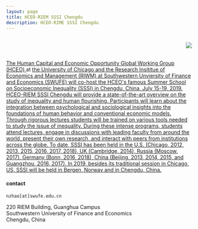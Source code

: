 ```yaml
---
layout: page
title: HCEO-RIEM SSSI Chengdu
description: HCEO-RIME SSSI Chengdu
---
```

<div class="container-narrow">
    <div class="row-fluid">
        <div class="span6">
            <br/><img style="float: right;" src="../assets/pics/SSSI_2019.jpeg">
        </div>
        <div class="span1">
        </div>
        <div class="span6">
            <br/><p><a href="https://hceconomics.uchicago.edu/" target="_blank">The Human Capital and Economic Opportunity Global Working Group (HCEO) <a/> at <a href="https://www.uchicago.edu/" target="_blank"> the University of Chicago and the Research Insititue of Economics and Management (RIWM) at Southwestern Unviersity of Finance and Economics (SWUFE) will co-host the HCEO's famous Summer School on Socioeconomic Inequality (SSSI) in Chengdu, China, July 15-19, 2019. 
            HCEO-RIEM SSSI Chengdu will provide a state-of-the-art overview on the study of inequality and human flourishing. Participants will learn about the integration between psychological and sociological insights into the foundations of human behavior and conventional economic models. Through rigorous lectures students will be trained on various tools needed to study the issue of inequality.
            During these intense programs, students attend lectures, engage in discussions with leading faculty from around the world, present their own research, and interact with peers from institutions across the globe.
            To date, SSSI has been held in the U.S. (Chicago, 2012, 2013, 2015, 2016, 2017, 2018), UK (Cambridge, 2014), Russia (Moscow, 2017), Germany (Bonn, 2016, 2018), China (Beijing, 2013, 2014, 2015, and Guangzhou, 2016, 2017). 
            In 2019, besides its traditional session in Chicago, US, SSSI will be held in Bergen, Norway and in Chengdu, China.
           <br/><h4><a name="contact"></a>contact</h4>
           <div id="hide_email">
           <code>nzhao[at]swufe.edu.cn</code><br/>
           </div>
           <p> 220 RIEM Building, Guanghua Campus <br/>
               Southwestern University of Finance and Economics <br/>
               Chengdu, China</p>
        </div>
       <!-- <p> Currently, I am a visiting PhD student and a scholar-in-residence at <a href="http://cehd.uchicago.edu" target="_blank"> the Center for the Economics of Human Development</a>, <a href="http://www.uchicago.edu" target="_blank"> the University of Chicago</a>.</p><br/> -->
<!--            <p> My office at Texas A&M is room 3004 in Allen Building on the west campus. I can be contacted at <code>nzhao[at]tamu.edu</code> or <code>(979) 229-3075</code>.</p> -->

<!--        <div class="span2">
<!--        <br/><br/>
<!--           <img style="float: left;" src="../assets/pics/Zhao_1.jpeg">
<!--                   <!-- title="tamu_seal" alt="tamu_seal"/>
<!--        </div>
<!--    </div>
</div>

<!-- <div class="span5" style="text-align: justify">
<!-- <div class="navbar">
  <div class="navbar-inner">
      <ul class="nav">
          <li><a href="{{ BASE_PATH }}/assets/broman_cv.pdf">cv</a></li>
<!--      <li><a href="https://github.com/kbroman">github</a></li> -->
<!--          <li><a href="http://kbroman.org/blog">research</a></li>
          <li><a href="https://twitter.com/kwbroman">teaching</a></li>
      </ul>
  </div>
</div> 

<!-- <table class="wide">
<tr>
  <td class="left">
    <a href="pages/publpics/iplotCorr.html">
        <img src="assets/publpics/iplotCorr.png" alt="R/qtlcharts example" title="R/qtlcharts example"/>
    </a>
  </td>
  <td class="right">
    <a href="pages/publpics/tian2016_fig4.html">
        <img src="assets/publpics/tian2016_fig4.png" alt="Tian et
        al. (2016) Fig 4" title="Tian et al. (2016) Fig 4"/>
    </a>
  </td>
</tr>
<tr>
  <td class="left">
    <a href="pages/publpics/samplemixups_fig7.html">
        <img src="assets/publpics/samplemixups_fig7.png" alt="Broman et al. (2013) Fig 7" title="Broman et al. (2013) Fig 7"/>
    </a>
  </td>
  <td class="right">
    <a href="pages/publpics/isletc6_fig4.html">
        <img src="assets/publpics/isletc6_fig4.png" alt="Tian et al. (2015) Fig 4" title="Tian et al. (2015) Fig 4"/>
    </a>
  </td>
</tr>
</table>

<!-- <div class="navbar">
  <div class="navbar-inner">
      <ul class="nav">
          <li><a href="morefigs.html">see more figures</a></li>
      </ul>
  </div>
</div> -->
</div>
